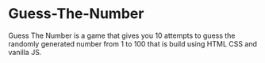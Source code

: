 # Guess-The-Number
Guess The Number is a game that gives you 10 attempts to guess the randomly generated number from 1 to 100 that is build using HTML CSS and vanilla JS. 

